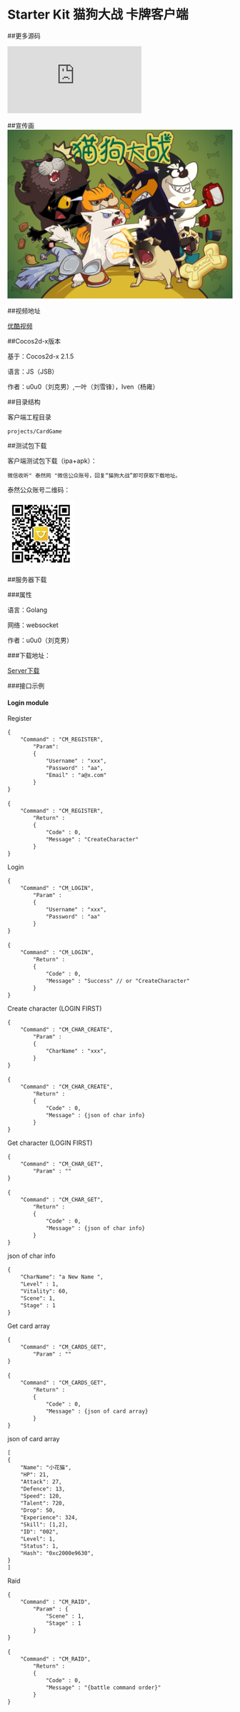 # Starter Kit 猫狗大战 卡牌客户端

##更多源码

![iTyran](http://bbs.ityran.com/forum-61-1.html)

##宣传画
![bg](./catanddog.png)

##视频地址

[优酷视频](http://v.youku.com/v_show/id_XNjE1NDI3NzI4.html "youku")


##Cocos2d-x版本

基于：Cocos2d-x 2.1.5 

语言：JS（JSB）

作者：u0u0（刘克男）,一叶（刘雪锋），Iven（杨雍）

##目录结构

客户端工程目录

	projects/CardGame
	
	
##测试包下载

客户端测试包下载（ipa+apk）：

	微信收听" 泰然网 "微信公众账号，回复“猫狗大战”即可获取下载地址。
	
泰然公众账号二维码：

![iTyran](./weixin.jpeg)

##服务器下载

###属性

语言：Golang

网络：websocket

作者：u0u0（刘克男）

###下载地址：

[Server下载](http://bbs.ityran.com/thread-10041-1-1.html "Server Download")

###接口示例

#### Login module

Register

```
{
    "Command" : "CM_REGISTER",
        "Param":
        {
            "Username" : "xxx",
            "Password" : "aa",
            "Email" : "a@x.com"
        }
}

{
    "Command" : "CM_REGISTER",
        "Return" :
        {
            "Code" : 0,
            "Message" : "CreateCharacter"
        }
}
```

Login

```
{
    "Command" : "CM_LOGIN",
        "Param" :
        {
            "Username" : "xxx",
            "Password" : "aa"
        }
}

{
    "Command" : "CM_LOGIN",
        "Return" :
        {
            "Code" : 0,
            "Message" : "Success" // or "CreateCharacter"
        }
}

```

Create character (LOGIN FIRST)

```
{
    "Command" : "CM_CHAR_CREATE",
        "Param" :
        {
            "CharName" : "xxx",
        }
}

{
    "Command" : "CM_CHAR_CREATE",
        "Return" :
        {
            "Code" : 0,
            "Message" : {json of char info}
        }
}

```

Get character (LOGIN FIRST)

```
{
    "Command" : "CM_CHAR_GET",
        "Param" : ""
}

{
    "Command" : "CM_CHAR_GET",
        "Return" :
        {
            "Code" : 0,
            "Message" : {json of char info}
        }
}
```

json of char info
```
{
    "CharName": "a New Name ",
    "Level" : 1,
    "Vitality": 60,
    "Scene": 1,
    "Stage" : 1
}
```

Get card array

```
{
    "Command" : "CM_CARDS_GET",
        "Param" : ""
}

{
    "Command" : "CM_CARDS_GET",
        "Return" :
        {
            "Code" : 0,
            "Message" : {json of card array}
        }
}
```

json of card array

```
[
{
    "Name": "小花猫",
    "HP": 21,
    "Attack": 27,
    "Defence": 13,
    "Speed": 120,
    "Talent": 720,
    "Drop": 50,
    "Experience": 324,
    "Skill": [1,2],
    "ID": "002",
    "Level": 1,
    "Status": 1,
    "Hash": "0xc2000e9630",
}
]
```

Raid

```
{
    "Command" : "CM_RAID",
        "Param" : {
            "Scene" : 1,
            "Stage" : 1
        }
}

{
    "Command" : "CM_RAID",
        "Return" : 
        {
            "Code" : 0,
            "Message" : "{battle command order}"
        }
}
```


